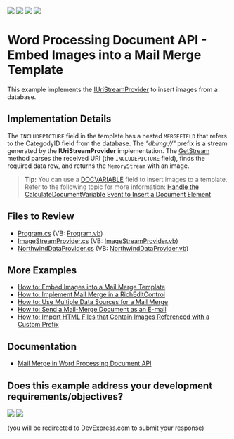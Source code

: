 <!-- default badges list -->
![](https://img.shields.io/endpoint?url=https://codecentral.devexpress.com/api/v1/VersionRange/940659742/22.2.3%2B)
[![](https://img.shields.io/badge/Open_in_DevExpress_Support_Center-FF7200?style=flat-square&logo=DevExpress&logoColor=white)](https://supportcenter.devexpress.com/ticket/details/T1280094)
[![](https://img.shields.io/badge/📖_How_to_use_DevExpress_Examples-e9f6fc?style=flat-square)](https://docs.devexpress.com/GeneralInformation/403183)
[![](https://img.shields.io/badge/💬_Leave_Feedback-feecdd?style=flat-square)](#does-this-example-address-your-development-requirementsobjectives)
<!-- default badges end -->

# Word Processing Document API - Embed Images into a Mail Merge Template

This example implements the [IUriStreamProvider](https://docs.devexpress.com/OfficeFileAPI/DevExpress.Office.Services.IUriStreamProvider) to insert images from a database.

## Implementation Details

The `INCLUDEPICTURE` field in the template has a nested `MERGEFIELD` that refers to the CategodyID field from the database. The _"dbimg://"_ prefix is a stream generated by the **IUriStreamProvider** implementation. The [GetStream](https://docs.devexpress.com/OfficeFileAPI/DevExpress.Office.Services.IUriStreamProvider.GetStream(System.String)) method parses the received URI (the `INCLUDEPICTURE` field), finds the required data row, and returns the `MemoryStream` with an image.

>**Tip:**
> You can use a [DOCVARIABLE](https://docs.devexpress.com/OfficeFileAPI/15291/word-processing-document-api/fields/field-codes/docvariable?p=netframework) field to insert images to a template. Refer to the following topic for more information: [Handle the CalculateDocumentVariable Event to Insert a Document Element](https://docs.devexpress.com/OfficeFileAPI/15291/word-processing-document-api/fields/field-codes/docvariable#example--handle-the-calculatedocumentvariable-event-to-insert-a-document-element)

## Files to Review

* [Program.cs](./CS/Program.cs) (VB: [Program.vb](./VB/Program.vb))
* [ImageStreamProvider.cs](./CS/ImageStreamProvider.cs) (VB: [ImageStreamProvider.vb](./VB/ImageStreamProvider.vb))
* [NorthwindDataProvider.cs](./CS/NorthwindDataProvider.cs) (VB: [NorthwindDataProvider.vb](./VB/NorthwindDataProvider.vb))

## More Examples

* [How to: Embed Images into a Mail Merge Template](https://github.com/DevExpress-Examples/how-to-use-images-in-richedit-mail-merge)
* [How to: Implement Mail Merge in a RichEditControl](https://github.com/DevExpress-Examples/mail-merge-in-a-richeditcontrol)
* [How to: Use Multiple Data Sources for a Mail Merge](https://github.com/DevExpress-Examples/word-document-api-use-multiple-data-sources-for-mail-merge)
* [How to: Send a Mail-Merge Document as an E-mail](https://github.com/DevExpress-Examples/word-document-api-send-mail-merge-document-as-email)
* [How to: Import HTML Files that Contain Images Referenced with a Custom Prefix](https://github.com/DevExpress-Examples/how-to-import-html-files-that-contain-images-referenced-with-custom-prefix)

## Documentation

* [Mail Merge in Word Processing Document API](https://docs.devexpress.com/OfficeFileAPI/15277/word-processing-document-api/mail-merge)
<!-- feedback -->
## Does this example address your development requirements/objectives?

[<img src="https://www.devexpress.com/support/examples/i/yes-button.svg"/>](https://www.devexpress.com/support/examples/survey.xml?utm_source=github&utm_campaign=word-processing-use-images-in-richedit-mail-merge&~~~was_helpful=yes) [<img src="https://www.devexpress.com/support/examples/i/no-button.svg"/>](https://www.devexpress.com/support/examples/survey.xml?utm_source=github&utm_campaign=word-processing-use-images-in-richedit-mail-merge&~~~was_helpful=no)

(you will be redirected to DevExpress.com to submit your response)
<!-- feedback end -->

